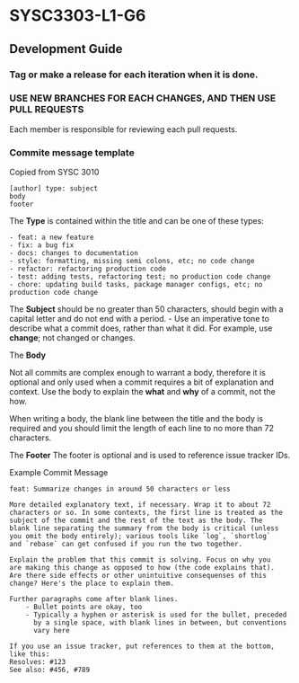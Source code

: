 # SYSC3303-L1-G6

## Development Guide

### Tag or make a release for each iteration when it is done.

### USE NEW BRANCHES FOR EACH CHANGES, AND THEN USE PULL REQUESTS

Each member is responsible for reviewing each pull requests.

### Commite message template

Copied from SYSC 3010

```
[author] type: subject
body
footer
```
The **Type** is contained within the title and can be one of these types:

    - feat: a new feature    
    - fix: a bug fix
    - docs: changes to documentation
    - style: formatting, missing semi colons, etc; no code change
    - refactor: refactoring production code
    - test: adding tests, refactoring test; no production code change
    - chore: updating build tasks, package manager configs, etc; no production code change

The **Subject** should be no greater than 50 characters, should begin with a capital letter and do
not end with a period.
    - Use an imperative tone to describe what a commit does, rather than what it did. For example, use **change**; not changed or changes.

The **Body**

Not all commits are complex enough to warrant a body, therefore it is optional and only used
when a commit requires a bit of explanation and context. Use the body to explain the **what** and
**why** of a commit, not the how.

When writing a body, the blank line between the title and the body is required and you should
limit the length of each line to no more than 72 characters.

The **Footer**
The footer is optional and is used to reference issue tracker IDs.

Example Commit Message
```
feat: Summarize changes in around 50 characters or less

More detailed explanatory text, if necessary. Wrap it to about 72
characters or so. In some contexts, the first line is treated as the
subject of the commit and the rest of the text as the body. The
blank line separating the summary from the body is critical (unless
you omit the body entirely); various tools like `log`, `shortlog`
and `rebase` can get confused if you run the two together.

Explain the problem that this commit is solving. Focus on why you
are making this change as opposed to how (the code explains that).
Are there side effects or other unintuitive consequenses of this
change? Here's the place to explain them.

Further paragraphs come after blank lines.
    - Bullet points are okay, too
    - Typically a hyphen or asterisk is used for the bullet, preceded
      by a single space, with blank lines in between, but conventions
      vary here

If you use an issue tracker, put references to them at the bottom,
like this:
Resolves: #123
See also: #456, #789
```
